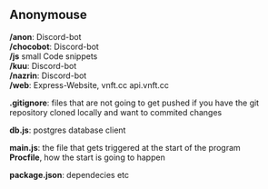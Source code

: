 ## Anonymouse

**/anon**: Discord-bot  
**/chocobot**: Discord-bot  
**/js** small Code snippets  
**/kuu**: Discord-bot  
**/nazrin**: Discord-bot  
**/web**: Express-Website, vnft.cc api.vnft.cc  

**.gitignore**: files that are not going to get pushed if you have the git repository cloned locally and want to commited changes  

**db.js**: postgres database client  

**main.js**: the file that gets triggered at the start of the program  
**Procfile**, how the start is going to happen  

**package.json**: dependecies etc
